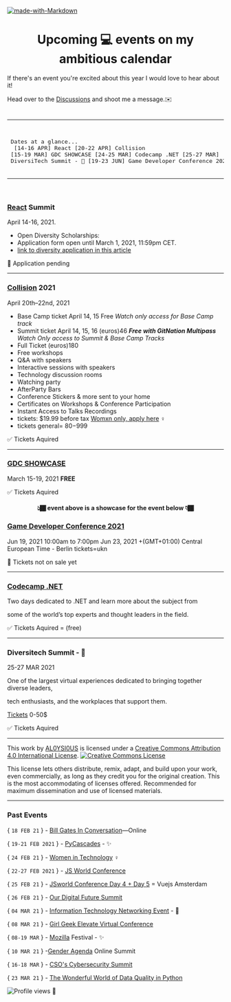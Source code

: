 [![made-with-Markdown](https://img.shields.io/badge/Made%20with-Markdown-1f425f.svg)](http://commonmark.org)

<h1 align="center"> Upcoming 💻 events on my ambitious calendar</h1> 

If there's an event you're excited about this year I would love to hear about it! 

Head over to the [Discussions](https://github.com/AL0YSI0US/aloysious-the-ambitious/discussions) and shoot me a message.✉️ <br><br>

<table align="center"><tr><td>
<pre>

Dates at a glance...<br>
[14-16 APR] React
[20-22 APR] Collision
[15-19 MAR] GDC SHOWCASE
[24-25 MAR] Codecamp .NET
[25-27 MAR] DiversiTech Summit - 💼 
[19-23 JUN] Game Developer Conference 2021 
</pre>
</td></tr></table><br>


### [React](https://remote.reactsummit.com/) Summit

April 14-16, 2021.

+ Open Diversity Scholarships:
+ Application form  open until March 1, 2021, 11:59pm CET.
+ [link to diversity application in this article](https://reactsummit.medium.com/get-a-diversity-scholarship-for-react-summit-remote-edition-2021-837c8b8795a2?fbclid=IwAR17CBqsqtNrWDluJpCH-JNfJza49PViDhXkN-akyBWkDsQDs_t7oR7VZiE)

🎯 Application pending

----

### [Collision](https://collisionconf.com/?utm_source=google&utm_medium=cpc&utm_campaign=10333646152&utm_content=115014181198&utm_term=collision%20summit&gclid=CjwKCAiAmrOBBhA0EiwArn3mfFNzSVTetL1-V_XX4_uIJQ5ukPE2OxLSPoNjAdMzRYQrpmg68y7l7xoCSkoQAvD_BwE) 2021

April 20th–22nd, 2021

+ Base Camp ticket April 14, 15 Free *Watch only access for Base Camp track*
+ Summit ticket April 14, 15, 16 (euros)46 ***Free with GitNation Multipass*** *Watch Only access to Summit & Base Camp Tracks*
+ Full Ticket (euros)180
+ Free workshops
+ Q&A with speakers
+ Interactive sessions with speakers
+ Technology discussion rooms
+ Watching party
+ AfterParty Bars
+ Conference Stickers & more sent to your home
+ Certificates on Workshops & Conference Participation
+ Instant Access to Talks Recordings
+ tickets: $19.99 before tax [Womxn only, apply here](https://collisionconf.com/women-in-tech#:~:text=What%20are%20Collision%20women%20in%20tech%20tickets%3F&text=Women%20in%20tech%20tickets%20offer,exclusive%20women%20in%20tech%20extras.) ♀️
+ tickets general= $80-$999

✅ Tickets Aquired

----

### [GDC SHOWCASE](https://gdconf.com/showcase?MCAID=77FB1CFE532B22840A490D45@AdobeOrg)

March 15-19, 2021 **FREE**

✅ Tickets Aquired

<h4 align="center">👆🏾 event above is a showcase for the event below 👇🏾</h4>

### [Game Developer Conference 2021](https://www.gdconf.com/)

Jun 19, 2021 10:00am to 7:00pm Jun 23, 2021
+(GMT+01:00) Central European Time - Berlin
tickets=ukn

🎯 Tickets not on sale yet

----

### [Codecamp .NET](https://codecamp.ro/dot-net-conference-march)

Two days dedicated to .NET and learn more about the subject from 

some of the world’s top experts and thought leaders in the field.

✅ Tickets Aquired = (free)

----

### Diversitech Summit - 💼

25-27 MAR 2021

One of the largest virtual experiences dedicated to bringing together diverse leaders, 

tech enthusiasts, and the workplaces that support them. 

[Tickets](https://www.eventbrite.com/e/diversitech-summit-tickets-137064961991) 0-50$

✅ Tickets Aquired

----

This work by <a xmlns:cc="http://creativecommons.org/ns#" href="https://github.com/AL0YSI0US/" property="cc:attributionName" rel="cc:attributionURL">AL0YSI0US</a> is licensed under a <a rel="license" href="http://creativecommons.org/licenses/by/4.0/">Creative Commons Attribution 4.0 International License</a>. <a rel="license" href="http://creativecommons.org/licenses/by/4.0/"><img alt="Creative Commons License" style="border-width:0" src="https://i.creativecommons.org/l/by/4.0/88x31.png" /></a><br />

This license lets others distribute, remix, adapt, and build upon your work, even commercially, as long as they credit you for the original creation. This is the most accommodating of licenses offered. Recommended for maximum dissemination and use of licensed materials.

----

### Past Events     



           
{ `18 FEB 21` } - [Bill Gates In Conversation](https://www.geekwire.com/calendar-event/bill-gates-conversation-online-bill-gates-conversation-online/)—Online

{ `19-21 FEB 2021` } - [PyCascades](https://2021.pycascades.com/) - ✨ 

{ `24 FEB 21` } - [Women in Technology](https://hopin.com/events/women-in-technology-a5d875a1-2350-4d19-9645-b77bf27621d7) ♀️

{ `22-27 FEB 2021` } - [JS World Conference](https://frontenddeveloperlove.com/)

{ `25 FEB 21` } - [JSworld Conference Day 4 + Day 5](https://hopin.com/events/vuejs-amsterdam-jsworld-conference-day-5) = Vuejs Amsterdam

{ `26 FEB 21` } - [Our Digital Future Summit](https://hopin.com/events/our-digital-future-summit)

{ `04 MAR 21` } - [Information Technology Networking Event](https://www.facebook.com/events/249936280010203/?acontext=%7B%22event_action_history%22%3A[%7B%22mechanism%22%3A%22search_results%22%2C%22surface%22%3A%22search%22%7D]%7D) - 💼

{ `08 MAR 21` } - [Girl Geek Elevate Virtual Conference](https://girlgeek.io/conferences/elevate2021/)

{ `08-19 MAR` } -  [Mozilla](https://www.mozillafestival.org/en/) Festival - ✨

{ `10 MAR 21` } -[Gender Agenda](https://hopin.com/events/gender-agenda-online-summit) Online Summit

{ `16-18 MAR` } - [CSO's Cybersecurity Summit](https://events.idg.com/event-series/csos-cybersecurity-summit/?campaign={nonbrand}&medium={cpc}&source={google}&gclid=Cj0KCQiA4L2BBhCvARIsAO0SBdaOPwKQudQeqLYKQTTjdP3HBzKRnVOtl1uWEZjIjeuFMn_5MuHGSlIaAuzLEALw_wcB)

{ `23 MAR 21` } - [The Wonderful World of Data Quality in Python](https://www.meetup.com/data-umbrella/events/276462758/?isFromReg=true)


![Profile views](https://gpvc.arturio.dev/AL0YSI0US) 👀



<!-- https://github.com/AL0YSI0US/hit-counter --!>
